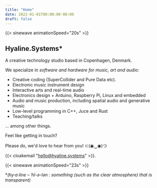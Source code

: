 ```yaml
---
title: "Home"
date: 2022-01-01T00:00:00-00:00
draft: false
---
```


{{< sinewave animationSpeed="20s" >}}

## Hyaline.Systems*

A creative technology studio based in Copenhagen, Denmark.

We specialize in *software and hardware for music, art and audio*: 

- Creative coding (SuperCollider and Pure Data etc).
- Electronic music instrument design
- Interactive arts and real-time audio
- Electronics design + Arduino, Raspberry Pi, Linux and embedded
- Audio and music production, including spatial audio and generative music
- Low-level programming in C++, Juce and Rust
- Teaching/talks

... among other things.

Feel like getting in touch? 

Please do, we'd love to hear from you! ⊂(◉‿◉)つ

{{< cloakemail "hello@hyaline.systems" >}}.

{{< sinewave animationSpeed="23s" >}}

*_(hy·​a·​line – ˈhī-ə-lən : something (such as the clear atmosphere) that is transparent)_

